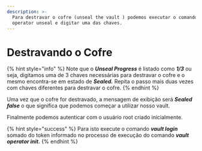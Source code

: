 ```yaml
---
description: >-
  Para destravar o cofre (unseal the vault ) podemos executar o comando vault
  operator unseal e digitar uma das chaves.
---
```


# Destravando o Cofre

{% hint style="info" %}
Note que o _**Unseal Progress**_ é listado como _**1/3**_ ou seja, digitamos uma de 3 chaves necessárias para destravar o cofre e o mesmo encontra-se em estado de _**Sealed.**_ Repita o passo mais duas vezes com chaves diferentes para destravar o cofre.
{% endhint %}

Uma vez que o cofre for destravado, a mensagem de exibição será _**Sealed false**_ o que significa que podemos começar a utilizar nosso vault.

Finalmente podemos autenticar com o usuário root criado inicialmente.&#x20;

{% hint style="success" %}
Para isto execute o comando _**vault login**_ somado do token informado no processo de execução do comando _**vault operator init.**_
{% endhint %}
